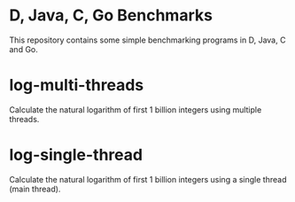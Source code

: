 D, Java, C, Go Benchmarks
==========

This repository contains some simple benchmarking programs in D, Java, C and Go.

log-multi-threads
==========
Calculate the natural logarithm of first 1 billion integers using multiple threads. 

log-single-thread
==========
Calculate the natural logarithm of first 1 billion integers using a single thread (main thread).
